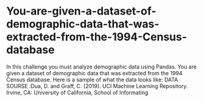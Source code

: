 # You-are-given-a-dataset-of-demographic-data-that-was-extracted-from-the-1994-Census-database
In this challenge you must analyze demographic data using Pandas. You are given a dataset of demographic data that was extracted from the 1994 Census database. Here is a sample of what the data looks like:      DATA SOURSE :Dua, D. and Graff, C. (2019). UCI Machine Learning Repository. Irvine, CA: University of California, School of Informating

